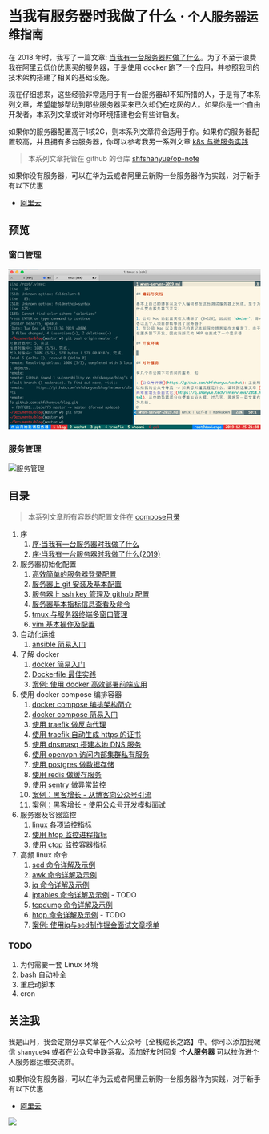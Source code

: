 # 当我有服务器时我做了什么 · <small>个人服务器运维指南</small>

在 2018 年时，我写了一篇文章: [当我有一台服务器时做了什么](https://shanyue.tech/op/when-server.html)。为了不至于浪费我在阿里云低价优惠买的服务器，于是使用 docker 跑了一个应用，并参照我司的技术架构搭建了相关的基础设施。

现在仔细想来，这些经验非常适用于有一台服务器却不知所措的人，于是有了本系列文章，希望能够帮助到那些服务器买来已久却仍在吃灰的人。如果你是一个自由开发者，本系列文章或许对你环境搭建也会有些许启发。

如果你的服务器配置高于1核2G，则本系列文章将会适用于你。如果你的服务器配置较高，并且拥有多台服务器，你可以参考我另一系列文章 [k8s 与微服务实践](https://github.com/shfshanyue/learn-k8s)

> 本系列文章托管在 github 的仓库 [shfshanyue/op-note](https://github.com/shfshanyue/op-note)

如果你没有服务器，可以在华为云或者阿里云新购一台服务器作为实践，对于新手有以下优惠

+ [阿里云](https://www.aliyun.com/1111/pintuan-share?ptCode=MTY5MzQ0Mjc1MzQyODAwMHx8MTE0fDE%3D&userCode=4sm8juxu)

## 预览

### 窗口管理

![窗口管理](./assets/dev-env.png)

### 服务管理

![服务管理](https://raw.githubusercontent.com/shfshanyue/graph/master/draw/docker-compose.jpg)

## 目录

> 本系列文章所有容器的配置文件在 [compose目录](https://github.com/shfshanyue/op-note/tree/master/compose)

1. 序
    1. [序·当我有一台服务器时我做了什么](https://shanyue.tech/op/when-server.html)
    1. [序·当我有一台服务器时我做了什么(2019)](https://shanyue.tech/op/when-server-2019.html)
1. 服务器初始化配置
    1. [高效简单的服务器登录配置](./init.md)
    1. [服务器上 git 安装及基本配置](./git.md)
    1. [服务器上 ssh key 管理及 github 配置](./ssh-setting.md)
    1. [服务器基本指标信息查看及命令](./system-info.md)
    1. [tmux 与服务器终端多窗口管理](https://shanyue.tech/op/tmux-setting.html)
    1. [vim 基本操作及配置](https://shanyue.tech/op/vim-setting.html)
1. 自动化运维
    1. [ansible 简易入门](https://shanyue.tech/op/ansible-guide.html)
1. 了解 docker 
    1. [docker 简易入门](https://shanyue.tech/op/docker.html)
    1. [Dockerfile 最佳实践](https://shanyue.tech/op/dockerfile-practice.html)
    1. [案例: 使用 docker 高效部署前端应用](https://shanyue.tech/op/deploy-fe-with-docker.html)
1. 使用 docker compose 编排容器
    1. [docker compose 编排架构简介](https://shanyue.tech/op/docker-compose-arch.html)
    1. [docker compose 简易入门](https://shanyue.tech/op/docker-compose.html)
    1. [使用 traefik 做反向代理](https://shanyue.tech/op/traefik.html)
    1. [使用 traefik 自动生成 https 的证书](https://shanyue.tech/op/traefik-https.html)
    1. [使用 dnsmasq 搭建本地 DNS 服务](https://shanyue.tech/op/dnsmasq.html)
    1. [使用 openvpn 访问内部集群私有服务](https://shanyue.tech/op/openvpn.html)
    1. [使用 postgres 做数据存储](https://shanyue.tech/op/deploy-postgres.html)
    1. [使用 redis 做缓存服务](https://shanyue.tech/op/deploy-redis.html)
    1. [使用 sentry 做异常监控](https://shanyue.tech/op/deploy-sentry.html)
    1. [案例：黑客增长 - 从博客向公众号引流](https://shanyue.tech/op/blog-to-wechat.html)
    1. [案例：黑客增长 - 使用公众号开发模拟面试](https://shanyue.tech/op/wechat-interview.html)
1. 服务器及容器监控
    1. [linux 各项监控指标](https://shanyue.tech/op/linux-monitor.html)
    1. [使用 htop 监控进程指标](https://shanyue.tech/op/htop.html)
    1. [使用 ctop 监控容器指标](https://shanyue.tech/op/ctop.html)
1. 高频 linux 命令
    1. [sed 命令详解及示例](https://shanyue.tech/op/linux-sed.html)
    1. [awk 命令详解及示例](https://shanyue.tech/op/linux-awk.html)
    1. [jq 命令详解及示例](https://shanyue.tech/op/jq.html)
    1. [iptables 命令详解及示例](https://shanyue.tech/op/iptables.html) - TODO
    1. [tcpdump 命令详解及示例](https://shanyue.tech/op/linux-tcpdump.html)
    1. [htop 命令详解及示例](https://shanyue.tech/op/htop.html) - TODO
    1. [案例: 使用jq与sed制作掘金面试文章榜单](https://shanyue.tech/op/jq-sed-case.html)

### TODO

1. 为何需要一套 Linux 环境
1. bash 自动补全
1. 重启动脚本
1. cron

## 关注我

我是山月，我会定期分享文章在个人公众号【全栈成长之路】中。你可以添加我微信 `shanyue94` 或者在公众号中联系我，添加好友时回复 **个人服务器** 可以拉你进个人服务器运维交流群。

如果你没有服务器，可以在华为云或者阿里云新购一台服务器作为实践，对于新手有以下优惠

+ [阿里云](https://www.aliyun.com/1111/pintuan-share?ptCode=MTY5MzQ0Mjc1MzQyODAwMHx8MTE0fDE%3D&userCode=4sm8juxu)

![](https://shanyue.tech/wechat.jpeg)
